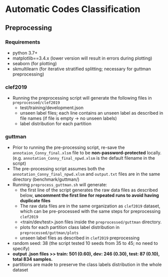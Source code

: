 # Automatic Codes Classification

## Preprocessing

### Requirements

- python 3.7+
- matplotlib==3.4.x (lower version will result in errors during plotting)
- seaborn (for plotting)
- skmultilearn (for iterative stratified splitting; necessary for guttman preprocessing)

### clef2019
- Running the preprocessing script will generate the following files in ``preprocessed/clef2019`` 
    - test/training/development.json
    - unseen label files; each line contains an unseen label as described in file names 
      (if file is empty -> no unseen labels)
    - label distribution for each partition

### guttman

- Prior to running the pre-processing script, re-save the ``annotaion_Conny_final.xlsm``
file to be **non-password-protected** locally.  (e.g. ``annotation_Conny_final_npwd.xlsm`` is the default filename in the
  script)
- The pre-processing script assumes both the ``annotation_Conny_final_npwd.xlsm`` and ``output.txt`` files are
in the same directory (benchmark/guttman/<both files should be in here>)
- Running ``preprocess_guttman.sh`` will generate:
    - the first line of the script generates the raw data files as described below, **uncomment the first line for repeated runs to avoid having duplicate files**
    - The raw data files are in the same organization as ``clef2019`` dataset, which can be pre-processed with the same
      steps for preprocessing ``clef2019``
    - <train/dev/test>.json files inside the ``preprocessed/guttman`` directory.
    - plots for each partition class label distribution in ``preprocessed/guttman/plots``
    - unseen label files as described in ``clef2019`` preprocessing
- random seed: 38 (the script tested 10 seeds from 35 to 45; no need to specify)
- **output .json files >> train: 501 (0.60), dev: 246 (0.30), test: 87 (0.10), total 834 samples.**
- partitions are made to preserve the class labels distribution in the whole dataset
